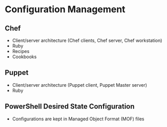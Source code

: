# Configuration Management
## Chef
* Client/server architecture (Chef clients, Chef server, Chef workstation)
* Ruby
* Recipes
* Cookbooks

## Puppet
* Client/server architecture (Puppet client, Puppet Master server)
* Ruby

## PowerShell Desired State Configuration
* Configurations are kept in Managed Object Format (MOF) files
